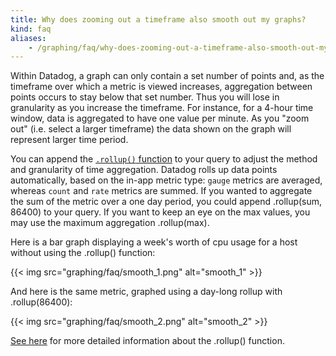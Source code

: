 ```yaml
---
title: Why does zooming out a timeframe also smooth out my graphs?
kind: faq
aliases:
    - /graphing/faq/why-does-zooming-out-a-timeframe-also-smooth-out-my-graphs
---
```

Within Datadog, a graph can only contain a set number of points and, as the timeframe over which a metric is viewed increases, aggregation between points occurs to stay below that set number. Thus you will lose in granularity as you increase the timeframe. For instance, for a 4-hour time window, data is aggregated to have one value per minute. As you "zoom out" (i.e. select a larger timeframe) the data shown on the graph will represent larger time period.

You can append the [`.rollup()` function][1] to your query to adjust the method and granularity of time aggregation. Datadog rolls up data points automatically, based on the in-app metric type: `gauge` metrics are averaged, whereas `count` and `rate` metrics are summed. If you wanted to aggregate the sum of the metric over a one day period, you could append .rollup(sum, 86400) to your query. If you want to keep an eye on the max values, you may use the maximum aggregation .rollup(max).

Here is a bar graph displaying a week's worth of cpu usage for a host without using the .rollup() function:

{{< img src="graphing/faq/smooth_1.png" alt="smooth_1"  >}}

And here is the same metric, graphed using a day-long rollup with .rollup(86400):

{{< img src="graphing/faq/smooth_2.png" alt="smooth_2"  >}}

[See here][2] for more detailed information about the .rollup() function.

[1]: /graphing/functions/rollup
[2]: /graphing/miscellaneous/functions
